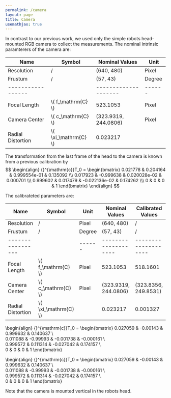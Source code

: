 ```yaml
---
permalink: /camera
layout: page
title: Camera
usemathjax: true
---
```


In contrast to our previous work, we used only the simple robots head-mounted RGB camera to collect the measurements.
The nominal intrinsic paramterers of the camera are:

 | Name              | Symbol                 | Nominal Values       | Unit   |
 | ----------------- | ---------------------- | ---------------------|------- |
 | Resolution        |   /                    | (640, 480)           | Pixel  |
 | Frustum           |   /                    | (57, 43)             | Degree |
 | ----------------- |                        | -------------------- | ------ |
 | Focal Length      | \\( f_\mathrm{C} \\)   | 523.1053             | Pixel  |
 | Camera Center     | \\( c_\mathrm{C} \\)   | (323.9319, 244.0806) | Pixel  |
 | Radial Distortion | \\( \xi_\mathrm{C} \\) | 0.023217             |        |

The transformation from the last frame of the head to the camera is known from a previous calibration by
$$
\begin{align}
{}^{\mathrm{c}}T_0 =
\begin{bmatrix}
0.021778 &  0.204164 &  0.999554e-01 & 0.135092 \\\
0.017923 & -0.999638 &  0.020028e-02 & 0.000701 \\\
0.999602 &  0.017479 & -0.022136e-02 & 0.174262 \\\
0        &  0           &  0         & 1
\end{bmatrix}
\end{align}
$$

The calibrateted parameters are: 


| Name              | Symbol                 | Unit   | Nominal Values       | Calibrated Values    |
| ----------------- | ---------------------- | ------ | ---------------------| ---------------------|
| Resolution        |   /                    | Pixel  | (640, 480)           | /                    |
| Frustum           |   /                    | Degree | (57, 43)             | /                    |
| ----------------- |                        | ------ | -------------------- | -------------------- |
| Focal Length      | \\( f_\mathrm{C} \\)   | Pixel  | 523.1053             | 518.1601             |
| Camera Center     | \\( c_\mathrm{C} \\)   | Pixel  | (323.9319, 244.0806) | (323.8356, 249.8531) |
| Radial Distortion | \\( \xi_\mathrm{C} \\) |        | 0.023217             | 0.001327             |

 
\begin{align}
{}^{\mathrm{c}}T_0 =
\begin{bmatrix}
0.027059 & -0.00143 &  0.999632 &  0.140637 \\\
0.011088 & -0.99993 & -0.001738 & -0.000161 \\\
0.999572 & 0.111314 & -0.027042 &  0.174157 \\\
0        &  0       &  0        & 1
\end{bmatrix}


\begin{align}
{}^{\mathrm{c}}T_0 =
\begin{bmatrix}
0.027059 & -0.00143 &  0.999632 &  0.140637 \\\
0.011088 & -0.99993 & -0.001738 & -0.000161 \\\
0.999572 & 0.111314 & -0.027042 &  0.174157 \\\
0        &  0       &  0        & 1
\end{bmatrix}


Note that the camera is mounted vertical in the robots head.
